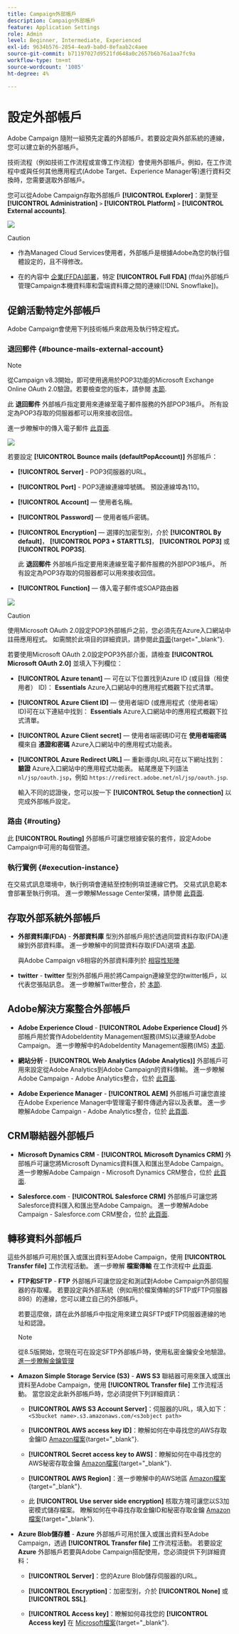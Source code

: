 ```yaml
---
title: Campaign外部帳戶
description: Campaign外部帳戶
feature: Application Settings
role: Admin
level: Beginner, Intermediate, Experienced
exl-id: 9634b576-2854-4ea9-ba0d-8efaab2c4aee
source-git-commit: b71197027d9521fd648a0c2657b6b76a1aa7fc9a
workflow-type: tm+mt
source-wordcount: '1085'
ht-degree: 4%

---
```



# 設定外部帳戶

Adobe Campaign 隨附一組預先定義的外部帳戶。若要設定與外部系統的連線，您可以建立新的外部帳戶。

技術流程（例如技術工作流程或宣傳工作流程）會使用外部帳戶。例如，在工作流程中或與任何其他應用程式(Adobe Target、Experience Manager等)進行資料交換時，您需要選取外部帳戶。

您可以從Adobe Campaign存取外部帳戶 **[!UICONTROL Explorer]**：瀏覽至 **[!UICONTROL Administration]** `>` **[!UICONTROL Platform]** `>` **[!UICONTROL External accounts]**.

![](assets/external-accounts.png)


>[!CAUTION]
>
>* 作為Managed Cloud Services使用者，外部帳戶是根據Adobe為您的執行個體設定的，且不得修改。
>
>* 在的內容中 [企業(FFDA)部署](../architecture/enterprise-deployment.md)，特定 **[!UICONTROL Full FDA]** (ffda)外部帳戶管理Campaign本機資料庫和雲端資料庫之間的連線([!DNL Snowflake])。
>

## 促銷活動特定外部帳戶

Adobe Campaign會使用下列技術帳戶來啟用及執行特定程式。

### 退回郵件 {#bounce-mails-external-account}

>[!NOTE]
>
>從Campaign v8.3開始，即可使用適用於POP3功能的Microsoft Exchange Online OAuth 2.0驗證。若要檢查您的版本，請參閱 [本節](../start/compatibility-matrix.md#how-to-check-your-campaign-version-and-buildversion).
>

此 **退回郵件** 外部帳戶指定要用來連線至電子郵件服務的外部POP3帳戶。 所有設定為POP3存取的伺服器都可以用來接收回信。

進一步瞭解中的傳入電子郵件 [此頁面](https://experienceleague.adobe.com/docs/campaign/automation/workflows/wf-activities/event-activities/inbound-emails.html).

![](assets/bounce_external_1.png)

若要設定 **[!UICONTROL Bounce mails (defaultPopAccount)]** 外部帳戶：

* **[!UICONTROL Server]** - POP3伺服器的URL。

* **[!UICONTROL Port]** - POP3連線連線埠號碼。 預設連線埠為110。

* **[!UICONTROL Account]**  — 使用者名稱。

* **[!UICONTROL Password]**  — 使用者帳戶密碼。

* **[!UICONTROL Encryption]**  — 選擇的加密型別，介於 **[!UICONTROL By default]**， **[!UICONTROL POP3 + STARTTLS]**， **[!UICONTROL POP3]** 或 **[!UICONTROL POP3S]**.

  此 **退回郵件** 外部帳戶指定要用來連線至電子郵件服務的外部POP3帳戶。 所有設定為POP3存取的伺服器都可以用來接收回信。

* **[!UICONTROL Function]**  — 傳入電子郵件或SOAP路由器

![](assets/bounce_external_2.png)

>[!CAUTION]
>
>使用Microsoft OAuth 2.0設定POP3外部帳戶之前，您必須先在Azure入口網站中註冊應用程式。 如需關於此項目的詳細資訊，請參閱此[頁面](https://docs.microsoft.com/en-us/azure/active-directory/develop/quickstart-register-app){target="_blank"}.
>

若要使用Microsoft OAuth 2.0設定POP3外部介面，請檢查 **[!UICONTROL Microsoft OAuth 2.0]** 並填入下列欄位：

* **[!UICONTROL Azure tenant]**  — 可在以下位置找到Azure ID (或目錄（租使用者） ID)： **Essentials** Azure入口網站中的應用程式概觀下拉式清單。

* **[!UICONTROL Azure Client ID]**  — 使用者端ID (或應用程式（使用者端） ID)可在以下連結中找到： **Essentials** Azure入口網站中的應用程式概觀下拉式清單。

* **[!UICONTROL Azure Client secret]**  — 使用者端密碼ID可在 **使用者端密碼** 欄來自 **憑證和密碼** Azure入口網站中的應用程式功能表。

* **[!UICONTROL Azure Redirect URL]**  — 重新導向URL可在以下網址找到： **驗證** Azure入口網站中的應用程式功能表。 結尾應是下列語法 `nl/jsp/oauth.jsp`，例如 `https://redirect.adobe.net/nl/jsp/oauth.jsp`.

  輸入不同的認證後，您可以按一下 **[!UICONTROL Setup the connection]** 以完成外部帳戶設定。

### 路由 {#routing}

此 **[!UICONTROL Routing]** 外部帳戶可讓您根據安裝的套件，設定Adobe Campaign中可用的每個管道。

### 執行實例 {#execution-instance}

在交易式訊息環境中，執行例項會連結至控制例項並連線它們。 交易式訊息範本會部署至執行例項。 進一步瞭解Message Center架構，請參閱 [此頁面](../architecture/architecture.md#transac-msg-archi).

## 存取外部系統外部帳戶

* **外部資料庫(FDA)** - **外部資料庫** 型別外部帳戶用於透過同盟資料存取(FDA)連線到外部資料庫。 進一步瞭解中的同盟資料存取(FDA)選項 [本節](../connect/fda.md).

  與Adobe Campaign v8相容的外部資料庫列於 [相容性矩陣](../start/compatibility-matrix.md)

* **twitter** - **twitter** 型別外部帳戶用於將Campaign連線至您的twitter帳戶，以代表您張貼訊息。 進一步瞭解Twitter整合，於 [本節](../connect/ac-tw.md).

## Adobe解決方案整合外部帳戶

* **Adobe Experience Cloud** - **[!UICONTROL Adobe Experience Cloud]** 外部帳戶用於實作AdobeIdentity Management服務(IMS)以連線至Adobe Campaign。 進一步瞭解中的AdobeIdentity Management服務(IMS) [本節](../start/connect.md#logon-to-ac).

* **網站分析** - **[!UICONTROL Web Analytics (Adobe Analytics)]** 外部帳戶可用來設定從Adobe Analytics到Adobe Campaign的資料傳輸。 進一步瞭解Adobe Campaign - Adobe Analytics整合，位於 [此頁面](../connect/ac-aa.md).

* **Adobe Experience Manager** - **[!UICONTROL AEM]** 外部帳戶可讓您直接在Adobe Experience Manager中管理電子郵件傳遞內容以及表單。 進一步瞭解Adobe Campaign - Adobe Analytics整合，位於 [此頁面](../connect/ac-aem.md).


## CRM聯結器外部帳戶

* **Microsoft Dynamics CRM** - **[!UICONTROL Microsoft Dynamics CRM]** 外部帳戶可讓您將Microsoft Dynamics資料匯入和匯出至Adobe Campaign。 進一步瞭解Adobe Campaign - Microsoft Dynamics CRM整合，位於 [此頁面](../connect/ac-ms-dyn.md).

* **Salesforce.com** - **[!UICONTROL Salesforce CRM]** 外部帳戶可讓您將Salesforce資料匯入和匯出至Adobe Campaign。 進一步瞭解Adobe Campaign - Salesforce.com CRM整合，位於 [此頁面](../connect/ac-sfdc.md).

## 轉移資料外部帳戶

這些外部帳戶可用於匯入或匯出資料至Adobe Campaign，使用 **[!UICONTROL Transfer file]** 工作流程活動。 進一步瞭解 **檔案傳輸** 在工作流程中 [此頁面](https://experienceleague.adobe.com/docs/campaign/automation/workflows/wf-activities/event-activities/file-transfer.html).

* **FTP和SFTP** - **FTP** 外部帳戶可讓您設定和測試對Adobe Campaign外部伺服器的存取權。 若要設定與外部系統（例如用於檔案傳輸的SFTP或FTP伺服器898）的連線，您可以建立自己的外部帳戶。

  若要這麼做，請在此外部帳戶中指定用來建立與SFTP或FTP伺服器連線的地址和認證。

  >[!NOTE]
  >
  >從8.5版開始，您現在可在設定SFTP外部帳戶時，使用私密金鑰安全地驗證。 [進一步瞭解金鑰管理](https://experienceleague.adobe.com/docs/control-panel/using/sftp-management/key-management.html)

* **Amazon Simple Storage Service (S3)** - **AWS S3** 聯結器可用來匯入或匯出資料至Adobe Campaign，使用 **[!UICONTROL Transfer file]** 工作流程活動。 當您設定此新外部帳戶時，您必須提供下列詳細資訊：

   * **[!UICONTROL AWS S3 Account Server]**：伺服器的URL，填入如下：   `<S3bucket name>.s3.amazonaws.com/<s3object path>`

   * **[!UICONTROL AWS access key ID]**：瞭解如何在中尋找您的AWS存取金鑰ID [Amazon檔案](https://docs.aws.amazon.com/general/latest/gr/aws-sec-cred-types.html#access-keys-and-secret-access-keys){target="_blank"}.

   * **[!UICONTROL Secret access key to AWS]**：瞭解如何在中尋找您的AWS秘密存取金鑰 [Amazon檔案](https://aws.amazon.com/fr/blogs/security/wheres-my-secret-access-key/){target="_blank"}.

   * **[!UICONTROL AWS Region]**：進一步瞭解中的AWS地區 [Amazon檔案](https://aws.amazon.com/about-aws/global-infrastructure/regions_az/){target="_blank"}.

   * 此 **[!UICONTROL Use server side encryption]** 核取方塊可讓您以S3加密模式儲存檔案。 瞭解如何在中尋找存取金鑰ID和秘密存取金鑰 [Amazon檔案](https://docs.aws.amazon.com/general/latest/gr/aws-sec-cred-types.html#access-keys-and-secret-access-keys){target="_blank"}.

* **Azure Blob儲存體** - **Azure** 外部帳戶可用於匯入或匯出資料至Adobe Campaign，透過 **[!UICONTROL Transfer file]** 工作流程活動。 若要設定 **Azure** 外部帳戶若要與Adobe Campaign搭配使用，您必須提供下列詳細資料：

   * **[!UICONTROL Server]**：您的Azure Blob儲存伺服器的URL。

   * **[!UICONTROL Encryption]**：加密型別，介於 **[!UICONTROL None]** 或 **[!UICONTROL SSL]**.

   * **[!UICONTROL Access key]**：瞭解如何尋找您的 **[!UICONTROL Access key]** 在 [Microsoft檔案](https://docs.microsoft.com/en-us/azure/storage/common/storage-account-keys-manage?tabs=azure-portal){target="_blank"}.
